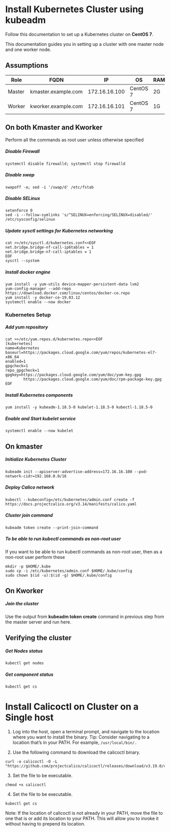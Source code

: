 # Install Kubernetes Cluster using kubeadm
Follow this documentation to set up a Kubernetes cluster on __CentOS 7__.

This documentation guides you in setting up a cluster with one master node and one worker node.

## Assumptions
|Role|FQDN|IP|OS|RAM|CPU|
|----|----|----|----|----|----|
|Master|kmaster.example.com|172.16.16.100|CentOS 7|2G|2|
|Worker|kworker.example.com|172.16.16.101|CentOS 7|1G|1|

## On both Kmaster and Kworker
Perform all the commands as root user unless otherwise specified
##### Disable Firewall
```
systemctl disable firewalld; systemctl stop firewalld
```
##### Disable swap
```
swapoff -a; sed -i '/swap/d' /etc/fstab
```
##### Disable SELinux
```
setenforce 0
sed -i --follow-symlinks 's/^SELINUX=enforcing/SELINUX=disabled/' /etc/sysconfig/selinux
```
##### Update sysctl settings for Kubernetes networking
```
cat >>/etc/sysctl.d/kubernetes.conf<<EOF
net.bridge.bridge-nf-call-ip6tables = 1
net.bridge.bridge-nf-call-iptables = 1
EOF
sysctl --system
```
##### Install docker engine
```
yum install -y yum-utils device-mapper-persistent-data lvm2
yum-config-manager --add-repo https://download.docker.com/linux/centos/docker-ce.repo
yum install -y docker-ce-19.03.12 
systemctl enable --now docker
```
### Kubernetes Setup
##### Add yum repository
```
cat >>/etc/yum.repos.d/kubernetes.repo<<EOF
[kubernetes]
name=Kubernetes
baseurl=https://packages.cloud.google.com/yum/repos/kubernetes-el7-x86_64
enabled=1
gpgcheck=1
repo_gpgcheck=1
gpgkey=https://packages.cloud.google.com/yum/doc/yum-key.gpg
        https://packages.cloud.google.com/yum/doc/rpm-package-key.gpg
EOF
```
##### Install Kubernetes components
```
yum install -y kubeadm-1.18.5-0 kubelet-1.18.5-0 kubectl-1.18.5-0
```
##### Enable and Start kubelet service
```
systemctl enable --now kubelet
```
## On kmaster
##### Initialize Kubernetes Cluster
```
kubeadm init --apiserver-advertise-address=172.16.16.100 --pod-network-cidr=192.168.0.0/16
```
##### Deploy Calico network
```
kubectl --kubeconfig=/etc/kubernetes/admin.conf create -f https://docs.projectcalico.org/v3.14/manifests/calico.yaml
```
##### Cluster join command
```
kubeadm token create --print-join-command
```
##### To be able to run kubectl commands as non-root user
If you want to be able to run kubectl commands as non-root user, then as a non-root user perform these
```
mkdir -p $HOME/.kube
sudo cp -i /etc/kubernetes/admin.conf $HOME/.kube/config
sudo chown $(id -u):$(id -g) $HOME/.kube/config

```
## On Kworker
##### Join the cluster
Use the output from __kubeadm token create__ command in previous step from the master server and run here.

## Verifying the cluster
##### Get Nodes status
```
kubectl get nodes
```
##### Get component status
```
kubectl get cs
```
# Install Calicoctl on Cluster on a Single host
1. Log into the host, open a terminal prompt, and navigate to the location where you want to install the binary.
Tip: Consider navigating to a location that’s in your PATH. For example, ``` /usr/local/bin/. ```

2. Use the following command to download the calicoctl binary.
```
curl -o calicoctl -O -L  "https://github.com/projectcalico/calicoctl/releases/download/v3.19.0/calicoctl" 
```
3. Set the file to be executable.
```
chmod +x calicoctl
```
4. Set the file to be executable.
```
kubectl get cs
```
Note: If the location of calicoctl is not already in your PATH, move the file to one that is or add its location to your PATH. This will allow you to invoke it without having to prepend its location.

